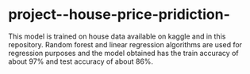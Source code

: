 # project--house-price-pridiction-
This model is trained on house data available on kaggle and  in this repository.
Random forest and linear regression algorithms are used for regression purposes and the model obtained has the train accuracy of about 97% and test accuracy  of about 86%.
